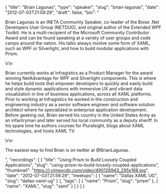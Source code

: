 {
  "title": "Brian Lagunas",
  "type": "speaker",
  "slug": "brian-lagunas",
  "date": "2012-07-03T21:59:29",
  "draft": false,
  "bio": "<p>Brian Lagunas is an INETA Community Speaker, co-leader of the Boise .Net Developers User Group (NETDUG), and original author of the Extended WPF Toolkit. He is a multi-recipient of the Microsoft Community Contributor Award and can be found speaking at a variety of user groups and code camps around the nation. His talks always involve some form of XAML, such as WPF or Silverlight, and how to build modular applications with Prism. </p>\r\n<p>Brian currently works at Infragistics as a Product Manager for the award winning NetAdvantage for WPF and Silverlight components. This is where he helps build tools that empower developers to quickly and easily build and style dynamic applications with immersive UX and vibrant data visualization in line of business applications, across all XAML platforms. Prior to working at Infragistics he worked in the construction and engineering industry as a senior software engineer and software solution architect where he specialized in enterprise application development. Before geeking out, Brian served his country in the United States Army as an infantryman and later served his local community as a deputy sheriff. In his spare time he authors courses for Pluralsight, blogs about XAML technologies, and hosts XAML TV.</p>\r\n<p>The easiest way to find Brian is on twitter at @BrianLagunas. </p>",
  "recordings": [
    {
      "title": "Using Prism to Build Loosely Coupled Applications",
      "slug": "using-prism-to-build-loosely-coupled-applications",
      "thumbnail": "https://i.vimeocdn.com/video/490126943_295x166.jpg",
      "date": "2012-07-03T21:59:29",
      "meetups": [
        {
          "name": "Dallas XAML UG",
          "slug": "dallas-xaml-ug"
        }
      ],
      "tags": [
        {
          "name": "Prism",
          "slug": "prism"
        },
        {
          "name": "XAML",
          "slug": "xaml"
        }
      ]
    }
  ]
}